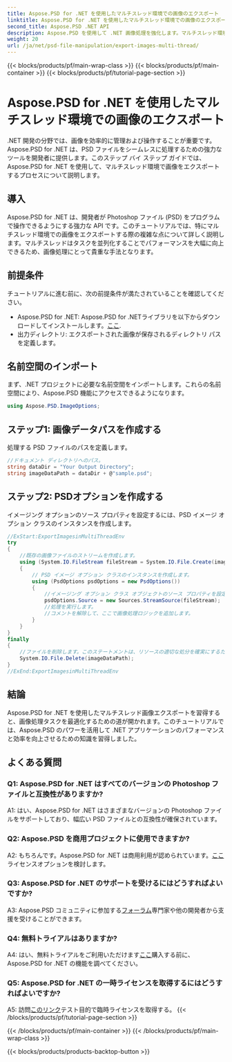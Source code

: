 ```yaml
---
title: Aspose.PSD for .NET を使用したマルチスレッド環境での画像のエクスポート
linktitle: Aspose.PSD for .NET を使用したマルチスレッド環境での画像のエクスポート
second_title: Aspose.PSD .NET API
description: Aspose.PSD を使用して .NET 画像処理を強化します。マルチスレッド環境で画像をエクスポートします。パフォーマンスと効率を簡単に向上させます。
weight: 20
url: /ja/net/psd-file-manipulation/export-images-multi-thread/
---
```


{{< blocks/products/pf/main-wrap-class >}}
{{< blocks/products/pf/main-container >}}
{{< blocks/products/pf/tutorial-page-section >}}

# Aspose.PSD for .NET を使用したマルチスレッド環境での画像のエクスポート

.NET 開発の分野では、画像を効率的に管理および操作することが重要です。Aspose.PSD for .NET は、PSD ファイルをシームレスに処理するための強力なツールを開発者に提供します。このステップ バイ ステップ ガイドでは、Aspose.PSD for .NET を使用して、マルチスレッド環境で画像をエクスポートするプロセスについて説明します。
## 導入
Aspose.PSD for .NET は、開発者が Photoshop ファイル (PSD) をプログラムで操作できるようにする強力な API です。このチュートリアルでは、特にマルチスレッド環境での画像をエクスポートする際の複雑な点について詳しく説明します。マルチスレッドはタスクを並列化することでパフォーマンスを大幅に向上できるため、画像処理にとって貴重な手法となります。
## 前提条件
チュートリアルに進む前に、次の前提条件が満たされていることを確認してください。
-  Aspose.PSD for .NET: Aspose.PSD for .NETライブラリを以下からダウンロードしてインストールします。[ここ](https://releases.aspose.com/psd/net/).
- 出力ディレクトリ: エクスポートされた画像が保存されるディレクトリ パスを定義します。
## 名前空間のインポート
まず、.NET プロジェクトに必要な名前空間をインポートします。これらの名前空間により、Aspose.PSD 機能にアクセスできるようになります。
```csharp
using Aspose.PSD.ImageOptions;

```
## ステップ1: 画像データパスを作成する
処理する PSD ファイルのパスを定義します。
```csharp
//ドキュメント ディレクトリへのパス。
string dataDir = "Your Output Directory";
string imageDataPath = dataDir + @"sample.psd";
```
## ステップ2: PSDオプションを作成する
イメージング オプションのソース プロパティを設定するには、PSD イメージ オプション クラスのインスタンスを作成します。
```csharp
//ExStart:ExportImagesinMultiThreadEnv
try
{
    //既存の画像ファイルのストリームを作成します。
    using (System.IO.FileStream fileStream = System.IO.File.Create(imageDataPath))
    {
        // PSD イメージ オプション クラスのインスタンスを作成します。
        using (PsdOptions psdOptions = new PsdOptions())
        {
            //イメージング オプション クラス オブジェクトのソース プロパティを設定します。
            psdOptions.Source = new Sources.StreamSource(fileStream);
            //処理を実行します。
            //コメントを解除して、ここで画像処理ロジックを追加します。
        }
    }
}
finally
{
    //ファイルを削除します。このステートメントは、リソースの適切な処分を確実にするために最後のブロックにあります。
    System.IO.File.Delete(imageDataPath);
}
//ExEnd:ExportImagesinMultiThreadEnv
```
## 結論
Aspose.PSD for .NET を使用したマルチスレッド画像エクスポートを習得すると、画像処理タスクを最適化するための道が開かれます。このチュートリアルでは、Aspose.PSD のパワーを活用して .NET アプリケーションのパフォーマンスと効率を向上させるための知識を習得しました。

## よくある質問

### Q1: Aspose.PSD for .NET はすべてのバージョンの Photoshop ファイルと互換性がありますか?

A1: はい、Aspose.PSD for .NET はさまざまなバージョンの Photoshop ファイルをサポートしており、幅広い PSD ファイルとの互換性が確保されています。

### Q2: Aspose.PSD を商用プロジェクトに使用できますか?

 A2: もちろんです。Aspose.PSD for .NET は商用利用が認められています。[ここ](https://purchase.aspose.com/buy)ライセンスオプションを検討します。

### Q3: Aspose.PSD for .NET のサポートを受けるにはどうすればよいですか?

 A3: Aspose.PSD コミュニティに参加する[フォーラム](https://forum.aspose.com/c/psd/34)専門家や他の開発者から支援を受けることができます。

### Q4: 無料トライアルはありますか?

 A4: はい、無料トライアルをご利用いただけます[ここ](https://releases.aspose.com/)購入する前に、Aspose.PSD for .NET の機能を調べてください。

### Q5: Aspose.PSD for .NET の一時ライセンスを取得するにはどうすればよいですか?

 A5: 訪問[このリンク](https://purchase.aspose.com/temporary-license/)テスト目的で臨時ライセンスを取得する。
{{< /blocks/products/pf/tutorial-page-section >}}

{{< /blocks/products/pf/main-container >}}
{{< /blocks/products/pf/main-wrap-class >}}

{{< blocks/products/products-backtop-button >}}

